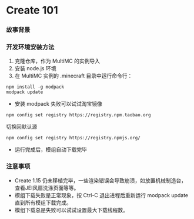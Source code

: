 # Create 101

### 故事背景

### 开发环境安装方法

1. 克隆仓库，作为 MultiMC 的实例导入
2. 安装 node.js 环境
3. 在 MultiMC 实例的 .minecraft 目录中运行命令行：

```
npm install -g modpack
modpack update
```

 - 安装 modpack 失败可以试试淘宝镜像

```
npm config set registry https://registry.npm.taobao.org
```

 切换回默认源

```
npm config set registry https://registry.npmjs.org/
```

 - 运行完成后，模组自动下载完毕

### 注意事项

 - Create 1.15 仍未移植完毕，一些渲染错误会导致崩溃，如放置机械制造台，查看JEI风扇洗涤页面等等。
 - 模组下载失败是正常现象，按 Ctrl-C 退出进程后重新运行 modpack update 直到所有模组下载完成。
 - 模组下载总是失败可以试试设置最大下载线程数。
